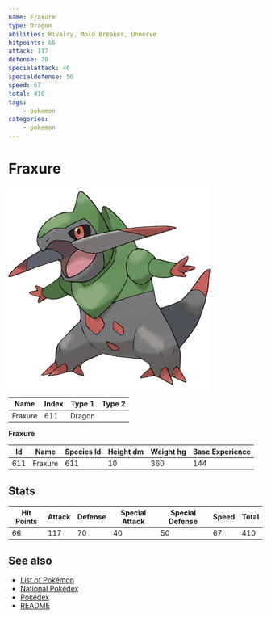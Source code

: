 ```yaml
---
name: Fraxure
type: Dragon
abilities: Rivalry, Mold Breaker, Unnerve
hitpoints: 66
attack: 117
defense: 70
specialattack: 40
specialdefense: 50
speed: 67
total: 410
tags:
    - pokemon
categories:
    - pokemon
---
```


# Fraxure


![Fraxure](images/611.png)

| **Name** | **Index** | **Type 1** | **Type 2** |
|----|----|----|----|
| Fraxure | 611 | Dragon  |  |

**Fraxure** 




| **Id** | **Name** | **Species Id** | **Height dm** | **Weight hg** | **Base Experience** |
|--------|----------|----------------|------------|------------|---------------------|
| 611 | Fraxure | 611 | 10 | 360 | 144 |



## Stats

| **Hit Points** | **Attack** | **Defense** | **Special Attack** | **Special Defense** | **Speed** | **Total** |
|----------------|------------|-------------|--------------------|---------------------|-----------|-----------|
| 66 | 117 | 70 | 40 | 50 | 67 | 410 |

## See also

- [List of Pokémon](../pokemon.md)
- [National Pokédex](../national_pokedex.md)
- [Pokédex](../pokedex.md)
- [README](../README.md)
